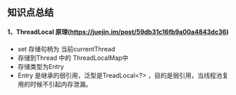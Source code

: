 ## 知识点总结

#### 1、ThreadLocal 原理(https://juejin.im/post/59db31c16fb9a00a4843dc36)
* set 存储句柄为 当前currentThread
* 存储到Thread 中的 ThreadLocalMap中
* 存储类型为Entry
* Entry 是继承的弱引用，泛型是TreadLocal<?> ，目的是弱引用，当线程池复用的时候不引起内存泄漏。
